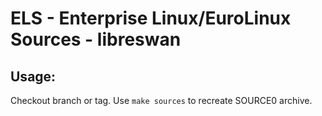 # ELS - Enterprise Linux/EuroLinux Sources - libreswan
 
## Usage:
  Checkout branch or tag. Use `make sources` to recreate  SOURCE0 archive.
